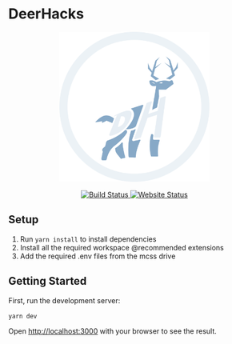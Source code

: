 # DeerHacks

<p align="center">
    <img alt="DeerHacks Logo" width="300" src="public/icons/logo.svg">
</p>

<p align="center">
   <a href="https://app.netlify.com/sites/deerhacks/deploys">
    <img alt="Build Status" src="https://api.netlify.com/api/v1/badges/e85686f6-63b4-4028-94f2-c27d34c488d7/deploy-status">
  </a>
  <a href="https://deerhacks.ca">
    <img alt="Website Status" src="https://img.shields.io/website?down_color=red&down_message=offline&up_color=green&up_message=online&url=https%3A%2F%2Fdeerhacks.ca">
  </a>
</p>

## Setup

1. Run `yarn install` to install dependencies
2. Install all the required workspace @recommended extensions
3. Add the required .env files from the mcss drive

## Getting Started

First, run the development server:

```bash
yarn dev
```

Open [http://localhost:3000](http://localhost:3000) with your browser to see the result.
